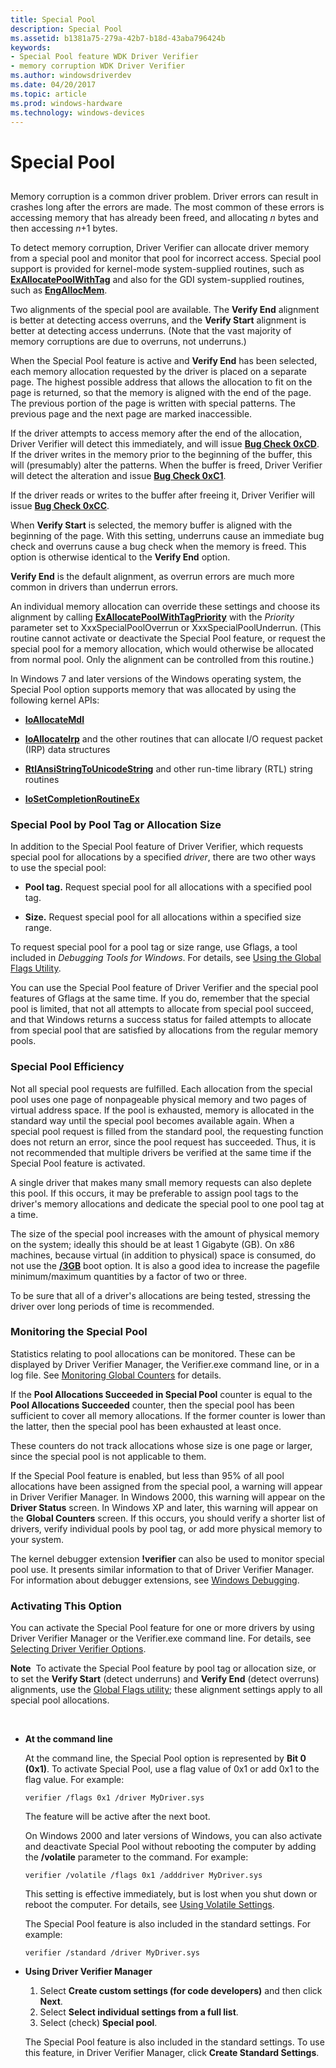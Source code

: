 ```yaml
---
title: Special Pool
description: Special Pool
ms.assetid: b1381a75-279a-42b7-b18d-43aba796424b
keywords:
- Special Pool feature WDK Driver Verifier
- memory corruption WDK Driver Verifier
ms.author: windowsdriverdev
ms.date: 04/20/2017
ms.topic: article
ms.prod: windows-hardware
ms.technology: windows-devices
---
```


# Special Pool


## <span id="ddk_special_memory_pool_tools"></span><span id="DDK_SPECIAL_MEMORY_POOL_TOOLS"></span>


Memory corruption is a common driver problem. Driver errors can result in crashes long after the errors are made. The most common of these errors is accessing memory that has already been freed, and allocating *n* bytes and then accessing *n*+1 bytes.

To detect memory corruption, Driver Verifier can allocate driver memory from a special pool and monitor that pool for incorrect access. Special pool support is provided for kernel-mode system-supplied routines, such as [**ExAllocatePoolWithTag**](https://msdn.microsoft.com/library/windows/hardware/ff544520) and also for the GDI system-supplied routines, such as [**EngAllocMem**](https://msdn.microsoft.com/library/windows/hardware/ff564176).

Two alignments of the special pool are available. The **Verify End** alignment is better at detecting access overruns, and the **Verify Start** alignment is better at detecting access underruns. (Note that the vast majority of memory corruptions are due to overruns, not underruns.)

When the Special Pool feature is active and **Verify End** has been selected, each memory allocation requested by the driver is placed on a separate page. The highest possible address that allows the allocation to fit on the page is returned, so that the memory is aligned with the end of the page. The previous portion of the page is written with special patterns. The previous page and the next page are marked inaccessible.

If the driver attempts to access memory after the end of the allocation, Driver Verifier will detect this immediately, and will issue [**Bug Check 0xCD**](https://msdn.microsoft.com/library/windows/hardware/ff560219). If the driver writes in the memory prior to the beginning of the buffer, this will (presumably) alter the patterns. When the buffer is freed, Driver Verifier will detect the alteration and issue [**Bug Check 0xC1**](https://msdn.microsoft.com/library/windows/hardware/ff560183).

If the driver reads or writes to the buffer after freeing it, Driver Verifier will issue [**Bug Check 0xCC**](https://msdn.microsoft.com/library/windows/hardware/ff560216).

When **Verify Start** is selected, the memory buffer is aligned with the beginning of the page. With this setting, underruns cause an immediate bug check and overruns cause a bug check when the memory is freed. This option is otherwise identical to the **Verify End** option.

**Verify End** is the default alignment, as overrun errors are much more common in drivers than underrun errors.

An individual memory allocation can override these settings and choose its alignment by calling [**ExAllocatePoolWithTagPriority**](https://msdn.microsoft.com/library/windows/hardware/ff544523) with the *Priority* parameter set to XxxSpecialPoolOverrun or XxxSpecialPoolUnderrun. (This routine cannot activate or deactivate the Special Pool feature, or request the special pool for a memory allocation, which would otherwise be allocated from normal pool. Only the alignment can be controlled from this routine.)

In Windows 7 and later versions of the Windows operating system, the Special Pool option supports memory that was allocated by using the following kernel APIs:

-   [**IoAllocateMdl**](https://msdn.microsoft.com/library/windows/hardware/ff548263)

-   [**IoAllocateIrp**](https://msdn.microsoft.com/library/windows/hardware/ff548257) and the other routines that can allocate I/O request packet (IRP) data structures

-   [**RtlAnsiStringToUnicodeString**](https://msdn.microsoft.com/library/windows/hardware/ff561729) and other run-time library (RTL) string routines

-   [**IoSetCompletionRoutineEx**](https://msdn.microsoft.com/library/windows/hardware/ff549686)

### <span id="special_pool_by_pool_tag_or_allocation_size"></span><span id="SPECIAL_POOL_BY_POOL_TAG_OR_ALLOCATION_SIZE"></span>Special Pool by Pool Tag or Allocation Size

In addition to the Special Pool feature of Driver Verifier, which requests special pool for allocations by a specified *driver*, there are two other ways to use the special pool:

-   **Pool tag.** Request special pool for all allocations with a specified pool tag.

-   **Size.** Request special pool for all allocations within a specified size range.

To request special pool for a pool tag or size range, use Gflags, a tool included in *Debugging Tools for Windows*. For details, see [Using the Global Flags Utility](using-the-global-flags-utility.md).

You can use the Special Pool feature of Driver Verifier and the special pool features of Gflags at the same time. If you do, remember that the special pool is limited, that not all attempts to allocate from special pool succeed, and that Windows returns a success status for failed attempts to allocate from special pool that are satisfied by allocations from the regular memory pools.

### <span id="special_pool_efficiency"></span><span id="SPECIAL_POOL_EFFICIENCY"></span>Special Pool Efficiency

Not all special pool requests are fulfilled. Each allocation from the special pool uses one page of nonpageable physical memory and two pages of virtual address space. If the pool is exhausted, memory is allocated in the standard way until the special pool becomes available again. When a special pool request is filled from the standard pool, the requesting function does not return an error, since the pool request has succeeded. Thus, it is not recommended that multiple drivers be verified at the same time if the Special Pool feature is activated.

A single driver that makes many small memory requests can also deplete this pool. If this occurs, it may be preferable to assign pool tags to the driver's memory allocations and dedicate the special pool to one pool tag at a time.

The size of the special pool increases with the amount of physical memory on the system; ideally this should be at least 1 Gigabyte (GB). On x86 machines, because virtual (in addition to physical) space is consumed, do not use the [**/3GB**](https://msdn.microsoft.com/library/windows/hardware/ff556232) boot option. It is also a good idea to increase the pagefile minimum/maximum quantities by a factor of two or three.

To be sure that all of a driver's allocations are being tested, stressing the driver over long periods of time is recommended.

### <span id="monitoring_the_special_pool"></span><span id="MONITORING_THE_SPECIAL_POOL"></span>Monitoring the Special Pool

Statistics relating to pool allocations can be monitored. These can be displayed by Driver Verifier Manager, the Verifier.exe command line, or in a log file. See [Monitoring Global Counters](monitoring-global-counters.md) for details.

If the **Pool Allocations Succeeded in Special Pool** counter is equal to the **Pool Allocations Succeeded** counter, then the special pool has been sufficient to cover all memory allocations. If the former counter is lower than the latter, then the special pool has been exhausted at least once.

These counters do not track allocations whose size is one page or larger, since the special pool is not applicable to them.

If the Special Pool feature is enabled, but less than 95% of all pool allocations have been assigned from the special pool, a warning will appear in Driver Verifier Manager. In Windows 2000, this warning will appear on the **Driver Status** screen. In Windows XP and later, this warning will appear on the **Global Counters** screen. If this occurs, you should verify a shorter list of drivers, verify individual pools by pool tag, or add more physical memory to your system.

The kernel debugger extension **!verifier** can also be used to monitor special pool use. It presents similar information to that of Driver Verifier Manager. For information about debugger extensions, see [Windows Debugging](https://msdn.microsoft.com/library/windows/hardware/ff551063).

### <span id="activating_this_option"></span><span id="ACTIVATING_THIS_OPTION"></span>Activating This Option

You can activate the Special Pool feature for one or more drivers by using Driver Verifier Manager or the Verifier.exe command line. For details, see [Selecting Driver Verifier Options](selecting-driver-verifier-options.md).

**Note**  To activate the Special Pool feature by pool tag or allocation size, or to set the **Verify Start** (detect underruns) and **Verify End** (detect overruns) alignments, use the [Global Flags utility](using-the-global-flags-utility.md); these alignment settings apply to all special pool allocations.

 

-   **At the command line**

    At the command line, the Special Pool option is represented by **Bit 0 (0x1)**. To activate Special Pool, use a flag value of 0x1 or add 0x1 to the flag value. For example:

    ```
    verifier /flags 0x1 /driver MyDriver.sys
    ```

    The feature will be active after the next boot.

    On Windows 2000 and later versions of Windows, you can also activate and deactivate Special Pool without rebooting the computer by adding the **/volatile** parameter to the command. For example:

    ```
    verifier /volatile /flags 0x1 /adddriver MyDriver.sys
    ```

    This setting is effective immediately, but is lost when you shut down or reboot the computer. For details, see [Using Volatile Settings](using-volatile-settings.md).

    The Special Pool feature is also included in the standard settings. For example:

    ```
    verifier /standard /driver MyDriver.sys
    ```

-   **Using Driver Verifier Manager**

    1.  Select **Create custom settings (for code developers)** and then click **Next**.
    2.  Select **Select individual settings from a full list**.
    3.  Select (check) **Special pool**.

    The Special Pool feature is also included in the standard settings. To use this feature, in Driver Verifier Manager, click **Create Standard Settings**.

 

 





